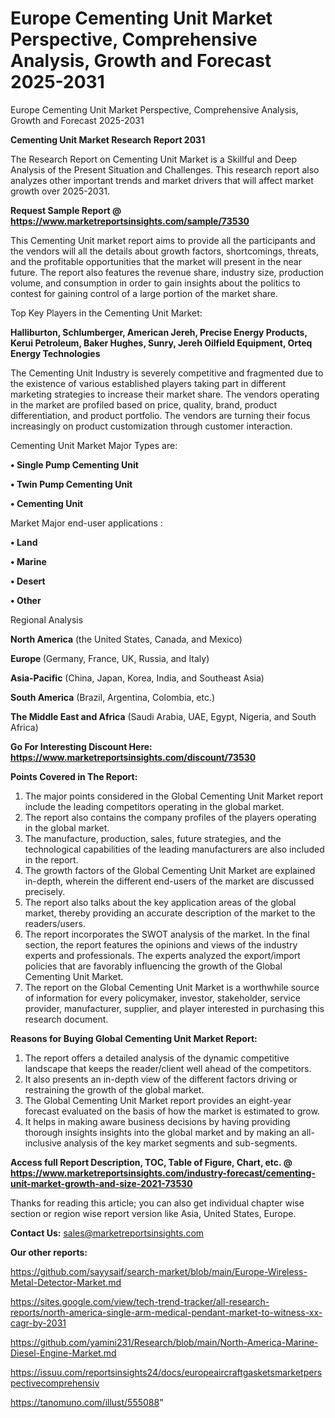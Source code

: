 # Europe Cementing Unit Market Perspective, Comprehensive Analysis, Growth and Forecast 2025-2031
 Europe Cementing Unit Market Perspective, Comprehensive Analysis, Growth and Forecast 2025-2031

<strong>Cementing Unit Market Research Report 2031</strong>

The Research Report on Cementing Unit Market is a Skillful and Deep Analysis of the Present Situation and Challenges. This research report also analyzes other important trends and market drivers that will affect market growth over 2025-2031.

<strong>Request Sample Report @ <a href=https://www.marketreportsinsights.com/sample/73530>https://www.marketreportsinsights.com/sample/73530</a></strong>

This Cementing Unit market report aims to provide all the participants and the vendors will all the details about growth factors, shortcomings, threats, and the profitable opportunities that the market will present in the near future. The report also features the revenue share, industry size, production volume, and consumption in order to gain insights about the politics to contest for gaining control of a large portion of the market share.

Top Key Players in the Cementing Unit Market:

<strong>Halliburton, Schlumberger, American Jereh, Precise Energy Products, Kerui Petroleum, Baker Hughes, Sunry, Jereh Oilfield Equipment, Orteq Energy Technologies</strong>

The Cementing Unit Industry is severely competitive and fragmented due to the existence of various established players taking part in different marketing strategies to increase their market share. The vendors operating in the market are profiled based on price, quality, brand, product differentiation, and product portfolio. The vendors are turning their focus increasingly on product customization through customer interaction.

Cementing Unit Market Major Types are:

<strong>• Single Pump Cementing Unit

• Twin Pump Cementing Unit

• Cementing Unit</strong>

Market Major end-user applications :

<strong>• Land

• Marine

• Desert

• Other</strong>

Regional Analysis

</u><strong><b>North America</b></strong> (the United States, Canada, and Mexico)

<strong><b>Europe </b></strong>(Germany, France, UK, Russia, and Italy)

<strong><b>Asia-Pacific</b></strong> (China, Japan, Korea, India, and Southeast Asia)

<strong><b>South America</b></strong> (Brazil, Argentina, Colombia, etc.)

<strong><b>The Middle East and Africa</b></strong> (Saudi Arabia, UAE, Egypt, Nigeria, and South Africa)

<strong>Go For Interesting Discount Here: <a href=https://www.marketreportsinsights.com/discount/73530>https://www.marketreportsinsights.com/discount/73530</a></strong>

<strong>Points Covered in The Report:</strong>
<ol>
  <li>The major points considered in the Global Cementing Unit Market report include the leading competitors operating in the global market.</li>
  <li>The report also contains the company profiles of the players operating in the global market.</li>
  <li>The manufacture, production, sales, future strategies, and the technological capabilities of the leading manufacturers are also included in the report.</li>
  <li>The growth factors of the Global Cementing Unit Market are explained in-depth, wherein the different end-users of the market are discussed precisely.</li>
  <li>The report also talks about the key application areas of the global market, thereby providing an accurate description of the market to the readers/users.</li>
  <li>The report incorporates the SWOT analysis of the market. In the final section, the report features the opinions and views of the industry experts and professionals. The experts analyzed the export/import policies that are favorably influencing the growth of the Global Cementing Unit Market.</li>
  <li>The report on the Global Cementing Unit Market is a worthwhile source of information for every policymaker, investor, stakeholder, service provider, manufacturer, supplier, and player interested in purchasing this research document.</li>
</ol>
<strong>Reasons for Buying Global Cementing Unit Market Report:</strong>

<ol>
  <li>The report offers a detailed analysis of the dynamic competitive landscape that keeps the reader/client well ahead of the competitors.</li>
  <li>It also presents an in-depth view of the different factors driving or restraining the growth of the global market.</li>
  <li>The Global Cementing Unit Market report provides an eight-year forecast evaluated on the basis of how the market is estimated to grow.</li>
  <li>It helps in making aware business decisions by having providing thorough insights insights into the global market and by making an all-inclusive analysis of the key market segments and sub-segments.</li>
</ol>
<strong>Access full Report Description, TOC, Table of Figure, Chart, etc. @ <a href=https://www.marketreportsinsights.com/industry-forecast/cementing-unit-market-growth-and-size-2021-73530>https://www.marketreportsinsights.com/industry-forecast/cementing-unit-market-growth-and-size-2021-73530</a></strong>


Thanks for reading this article; you can also get individual chapter wise section or region wise report version like Asia, United States, Europe.

<strong>Contact Us:</strong>
sales@marketreportsinsights.com

<strong>Our other reports:</strong>

<a href=https://github.com/sayysaif/search-market/blob/main/Europe-Wireless-Metal-Detector-Market.md>https://github.com/sayysaif/search-market/blob/main/Europe-Wireless-Metal-Detector-Market.md</a>

<a href=https://sites.google.com/view/tech-trend-tracker/all-research-reports/north-america-single-arm-medical-pendant-market-to-witness-xx-cagr-by-2031>https://sites.google.com/view/tech-trend-tracker/all-research-reports/north-america-single-arm-medical-pendant-market-to-witness-xx-cagr-by-2031</a>

<a href=https://github.com/yamini231/Research/blob/main/North-America-Marine-Diesel-Engine-Market.md>https://github.com/yamini231/Research/blob/main/North-America-Marine-Diesel-Engine-Market.md</a>

<a href=https://issuu.com/reportsinsights24/docs/europeaircraftgasketsmarketperspectivecomprehensiv>https://issuu.com/reportsinsights24/docs/europeaircraftgasketsmarketperspectivecomprehensiv</a>

<a href=https://tanomuno.com/illust/555088>https://tanomuno.com/illust/555088</a>"
